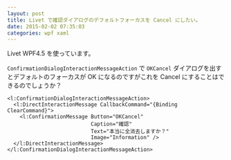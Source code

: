 ```yaml
---
layout: post
title: Livet で確認ダイアログのデフォルトフォーカスを Cancel にしたい。
date: 2015-02-02 07:35:03
categories: wpf xaml
---
```

<!-- {% raw %} -->
<p>Livet WPF4.5 を使っています。</p>

<p><code>ConfirmationDialogInteractionMessageAction</code> で <code>OKCancel</code> ダイアログを出すとデフォルトのフォーカスが OK になるのですがこれを Cancel にすることはできるのでしょうか？</p>

<pre><code>&lt;l:ConfirmationDialogInteractionMessageAction&gt;
  &lt;l:DirectInteractionMessage CallbackCommand="{Binding ClearCommand}"&gt;
    &lt;l:ConfirmationMessage Button="OKCancel"
                           Caption="確認"
                           Text="本当に全消去しますか？"
                           Image="Information" /&gt;
  &lt;/l:DirectInteractionMessage&gt;
&lt;/l:ConfirmationDialogInteractionMessageAction&gt;
</code></pre>
<!-- {% endraw %} -->

